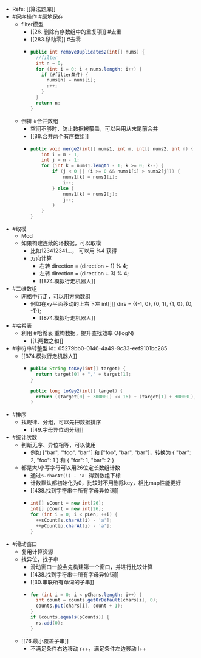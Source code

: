 - Refs: [[算法题库]]
- #保序操作  #原地保存
	- filter模型
		- [[26. 删除有序数组中的重复项]] #去重
		- [[283.移动零]] #去零
		- ```java
		  public int removeDuplicates2(int[] nums) {
		    //filter
		    int n = 0;
		    for (int i = 0; i < nums.length; i++) {
		      if (#filter条件) {
		        nums[n] = nums[i];
		        n++;
		      }
		    }
		    return n;
		  }
		  ```
	- 倒排 #合并数组
		- 空间不够时，防止数据被覆盖，可以采用从末尾前合并
		- [[88.合并两个有序数组]]
		- ```java
		  public void merge2(int[] nums1, int m, int[] nums2, int n) {
		      int i = m - 1;
		      int j = n - 1;
		      for (int k = nums1.length - 1; k >= 0; k--) {
		          if (j < 0 || (i >= 0 && nums1[i] > nums2[j])) {
		              nums1[k] = nums1[i];
		              i--;
		          } else {
		              nums1[k] = nums2[j];
		              j--;
		          }
		      }
		  }
		  ```
- #取模
	- Mod
	- 如果构建连续的环数据，可以取模
		- 比如123412341...， 可以用 %4 获得
		- 方向计算
			- 右转 direction = (direction + 1) % 4;
			- 左转 direction = (direction + 3) % 4;
			- [[874.模拟行走机器人]]
- #二维数组
	- 网格中行走，可以用方向数组
		- 例如在xy平面移动的上右下左 int[][] dirs = {{-1, 0}, {0, 1}, {1, 0}, {0, -1}};
			- [[874.模拟行走机器人]]
- #哈希表
	- 利用 #哈希表 重构数据，提升查找效率 O(logN)
		- [[1.两数之和]]
- #字符串转整型
  id:: 65279bb0-0146-4a49-9c33-eef9101bc285
	- [[874.模拟行走机器人]]
		- ```java
		  public String toKey(int[] target) {
		  	return target[0] + "," + target[1];
		  }
		  
		  public long toKey2(int[] target) {
		  	return ((target[0] + 30000L) << 16) + (target[1] + 30000L);
		  }
		  ```
- #排序
	- 找规律、分组，可以先把数据排序
		- [[49.字母异位词分组]]
- #统计次数
	- 判断无序、异位相等，可以使用
		- 例如 ["bar", "'foo", "bar"] 和 ["foo", "bar", "bar"]，转换为 { "bar": 2, "foo":  1 } 和 { "for": 1, "bar":  2 }
	- 都是大/小写字母可以用26位定长数组计数
		- 通过`s.charAt(i) - 'a'` 得到数组下标
		- 计数默认都初始化为0，比较时不用删除key，相比map性能更好
		- [[438.找到字符串中所有字母异位词]]
		- ```java
		  int[] sCount = new int[26];
		  int[] pCount = new int[26];
		  for (int i = 0; i < pLen; ++i) {
		    ++sCount[s.charAt(i) - 'a'];
		    ++pCount[p.charAt(i) - 'a'];
		  }
		  ```
- #滑动窗口
	- 复用计算资源
	- 找异位，找子串
		- 滑动窗口一般会先构建第一个窗口，并进行比较计算
		- [[438.找到字符串中所有字母异位词]]
		- [[30.串联所有单词的子串]]
		- ```java
		  for (int i = 0; i < pChars.length; i++) {
		    int count = counts.getOrDefault(chars[i], 0);
		    counts.put(chars[i], count + 1);
		  }
		  if (counts.equals(pCounts)) {
		    rs.add(0);
		  }
		  ```
	- [[76.最小覆盖子串]]
		- 不满足条件右边移动 r++，满足条件左边移动 l++